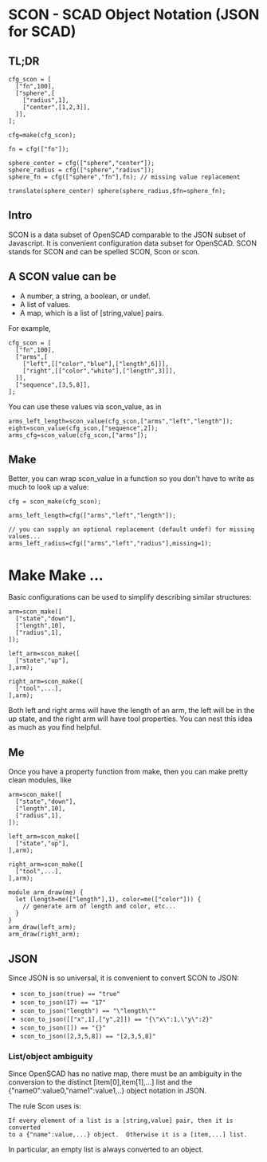 # SCON - SCAD Object Notation (JSON for SCAD)

## TL;DR

```
cfg_scon = [
  ["fn",100],
  ["sphere",[
    ["radius",1],
    ["center",[1,2,3]],
  ]],
];

cfg=make(cfg_scon);

fn = cfg(["fn"]);

sphere_center = cfg(["sphere","center"]);
sphere_radius = cfg(["sphere","radius"]);
sphere_fn = cfg(["sphere","fn"],fn); // missing value replacement

translate(sphere_center) sphere(sphere_radius,$fn=sphere_fn);
```

## Intro

SCON is a data subset of OpenSCAD comparable to the JSON subset of Javascript.
It is convenient configuration data subset for OpenSCAD.  SCON stands for SCON and can be spelled SCON, Scon or scon.

## A SCON value can be

* A number, a string, a boolean, or undef.
* A list of values.
* A map, which is a list of [string,value] pairs.

For example,
```
cfg_scon = [
  ["fn",100],
  ["arms",[
    ["left",[["color","blue"],["length",6]]],
    ["right",[["color","white"],["length",3]]],
  ]],
  ["sequence",[3,5,8]],
];
```

You can use these values via scon_value, as in
```
arms_left_length=scon_value(cfg_scon,["arms","left","length"]);
eight=scon_value(cfg_scon,["sequence",2]);
arms_cfg=scon_value(cfg_scon,["arms"]);
```

## Make

Better, you can wrap scon_value in a function so you don't have to write as much to look up a value:
```
cfg = scon_make(cfg_scon);

arms_left_length=cfg(["arms","left","length"]);

// you can supply an optional replacement (default undef) for missing values...
arms_left_radius=cfg(["arms","left","radius"],missing=1);
```

# Make Make ...

Basic configurations can be used to simplify describing similar structures:

```
arm=scon_make([
  ["state","down"],
  ["length",10],
  ["radius",1],
]);

left_arm=scon_make([
  ["state","up"],
],arm);

right_arm=scon_make([
  ["tool",...],
],arm);
```
Both left and right arms will have the length of an arm, the left will be in the up state, and the right arm will have tool properties.  You can nest this idea as much as you find helpful.

## Me

Once you have a property function from make, then you can make pretty clean modules, like

```
arm=scon_make([
  ["state","down"],
  ["length",10],
  ["radius",1],
]);

left_arm=scon_make([
  ["state","up"],
],arm);

right_arm=scon_make([
  ["tool",...],
],arm);

module arm_draw(me) {
  let (length=me(["length"],1), color=me(["color"])) {
    // generate arm of length and color, etc...
  }
}
arm_draw(left_arm);
arm_draw(right_arm);
```

## JSON

Since JSON is so universal, it is convenient to convert SCON to JSON:

 * `scon_to_json(true) == "true"`
 * `scon_to_json(17) == "17"`
 * `scon_to_json("length") == "\"length\""`
 * `scon_to_json([["x",1],["y",2]]) == "{\"x\":1,\"y\":2}"`
 * `scon_to_json([]) == "{}"`
 * `scon_to_json([2,3,5,8]) == "[2,3,5,8]"`

### List/object ambiguity

Since OpenSCAD has no native map, there must be an ambiguity in the conversion to the
distinct [item[0],item[1],...] list and the {"name0":value0,"name1":value1,..} object
notation in JSON.

The rule Scon uses is:
```
If every element of a list is a [string,value] pair, then it is converted
to a {"name":value,...} object.  Otherwise it is a [item,...] list.
```
In particular, an empty list is always converted to an object.
